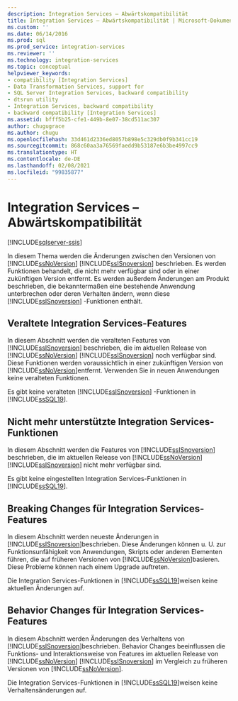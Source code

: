 ```yaml
---
description: Integration Services – Abwärtskompatibilität
title: Integration Services – Abwärtskompatibilität | Microsoft-Dokumentation
ms.custom: ''
ms.date: 06/14/2016
ms.prod: sql
ms.prod_service: integration-services
ms.reviewer: ''
ms.technology: integration-services
ms.topic: conceptual
helpviewer_keywords:
- compatibility [Integration Services]
- Data Transformation Services, support for
- SQL Server Integration Services, backward compatibility
- dtsrun utility
- Integration Services, backward compatibility
- backward compatibility [Integration Services]
ms.assetid: bfff5b25-cfe1-449b-8e07-38cd511ac307
author: chugugrace
ms.author: chugu
ms.openlocfilehash: 33d461d2336ed8057b898e5c329db0f9b341cc19
ms.sourcegitcommit: 868c60aa3a76569faedd9b53187e6b3be4997cc9
ms.translationtype: HT
ms.contentlocale: de-DE
ms.lasthandoff: 02/08/2021
ms.locfileid: "99835877"
---
```

# <a name="integration-services-backward-compatibility"></a>Integration Services – Abwärtskompatibilität

[!INCLUDE[sqlserver-ssis](../includes/applies-to-version/sqlserver-ssis.md)]


  In diesem Thema werden die Änderungen zwischen den Versionen von [!INCLUDE[ssNoVersion](../includes/ssnoversion-md.md)] [!INCLUDE[ssISnoversion](../includes/ssisnoversion-md.md)] beschrieben. Es werden Funktionen behandelt, die nicht mehr verfügbar sind oder in einer zukünftigen Version entfernt. Es werden außerdem Änderungen am Produkt beschrieben, die bekanntermaßen eine bestehende Anwendung unterbrechen oder deren Verhalten ändern, wenn diese [!INCLUDE[ssISnoversion](../includes/ssisnoversion-md.md)] -Funktionen enthält.  
  
## <a name="deprecated-integration-services-features"></a>Veraltete Integration Services-Features

In diesem Abschnitt werden die veralteten Features von [!INCLUDE[ssISnoversion](../includes/ssisnoversion-md.md)] beschrieben, die im aktuellen Release von [!INCLUDE[ssNoVersion](../includes/ssnoversion-md.md)] [!INCLUDE[ssISnoversion](../includes/ssisnoversion-md.md)] noch verfügbar sind. Diese Funktionen werden voraussichtlich in einer zukünftigen Version von [!INCLUDE[ssNoVersion](../includes/ssnoversion-md.md)]entfernt. Verwenden Sie in neuen Anwendungen keine veralteten Funktionen.  
  
 Es gibt keine veralteten [!INCLUDE[ssISnoversion](../includes/ssisnoversion-md.md)] -Funktionen in [!INCLUDE[ssSQL19](../includes/sssql19-md.md)].  

## <a name="discontinued-integration-services-functionality"></a>Nicht mehr unterstützte Integration Services-Funktionen

In diesem Abschnitt werden die Features von [!INCLUDE[ssISnoversion](../includes/ssisnoversion-md.md)] beschrieben, die im aktuellen Release von [!INCLUDE[ssNoVersion](../includes/ssnoversion-md.md)] [!INCLUDE[ssISnoversion](../includes/ssisnoversion-md.md)] nicht mehr verfügbar sind.  
  
 Es gibt keine eingestellten Integration Services-Funktionen in [!INCLUDE[ssSQL19](../includes/sssql19-md.md)].  

## <a name="breaking-changes-to-integration-services-features"></a>Breaking Changes für Integration Services-Features

In diesem Abschnitt werden neueste Änderungen in [!INCLUDE[ssISnoversion](../includes/ssisnoversion-md.md)]beschrieben. Diese Änderungen können u. U. zur Funktionsunfähigkeit von Anwendungen, Skripts oder anderen Elementen führen, die auf früheren Versionen von [!INCLUDE[ssNoVersion](../includes/ssnoversion-md.md)]basieren. Diese Probleme können nach einem Upgrade auftreten.  
  
 Die Integration Services-Funktionen in [!INCLUDE[ssSQL19](../includes/sssql19-md.md)]weisen keine aktuellen Änderungen auf. 

## <a name="behavior-changes-to-integration-services-features"></a>Behavior Changes für Integration Services-Features

In diesem Abschnitt werden Änderungen des Verhaltens von [!INCLUDE[ssISnoversion](../includes/ssisnoversion-md.md)]beschrieben. Behavior Changes beeinflussen die Funktions- und Interaktionsweise von Features im aktuellen Release von [!INCLUDE[ssNoVersion](../includes/ssnoversion-md.md)] [!INCLUDE[ssISnoversion](../includes/ssisnoversion-md.md)] im Vergleich zu früheren Versionen von [!INCLUDE[ssNoVersion](../includes/ssnoversion-md.md)].  
  
Die Integration Services-Funktionen in [!INCLUDE[ssSQL19](../includes/sssql19-md.md)]weisen keine Verhaltensänderungen auf.  
